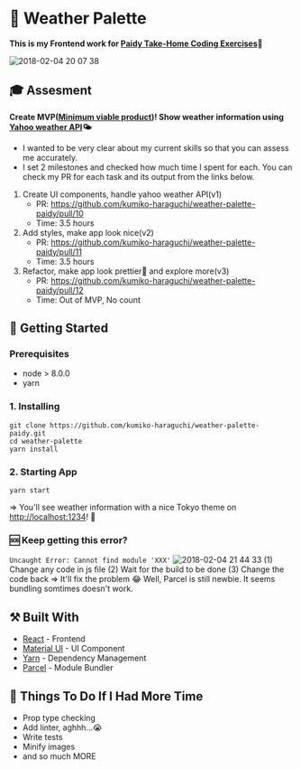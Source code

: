 # 🎨 Weather Palette
**This is my Frontend work for [Paidy Take-Home Coding Exercises](https://github.com/paidy/interview/blob/master/Weather.md)📝**

![2018-02-04 20 07 38](https://user-images.githubusercontent.com/28984604/35776848-1bc67b72-09e7-11e8-988a-c4bc282ccd64.png)
## 🎓 Assesment
**Create MVP([Minimum viable product](https://en.wikipedia.org/wiki/Minimum_viable_product))! Show weather information using [Yahoo weather API](https://developer.yahoo.com/weather/)🌤**
 - I wanted to be very clear about my current skills so that you can assess me accurately.
 - I set 2 milestones and checked how much time I spent for each. You can check my PR for each task and its output from the links below.

1) Create UI components, handle yahoo weather API(v1)
   - PR: https://github.com/kumiko-haraguchi/weather-palette-paidy/pull/10 
   - Time: 3.5 hours
2) Add styles, make app look nice(v2)
   - PR: https://github.com/kumiko-haraguchi/weather-palette-paidy/pull/11 
   - Time: 3.5 hours
3) Refactor, make app look prettier💅 and explore more(v3)
   - PR: https://github.com/kumiko-haraguchi/weather-palette-paidy/pull/12
   - Time: Out of MVP, No count 

## 🔰 Getting Started
### Prerequisites

- node > 8.0.0
- yarn

### 1. Installing
```
git clone https://github.com/kumiko-haraguchi/weather-palette-paidy.git
cd weather-palette
yarn install
```

### 2. Starting App
```
yarn start
```
=> You'll see weather information with a nice Tokyo theme on [http://localhost:1234](http://localhost:1234)! 🎉

### 🆘 Keep getting this error?  
`Uncaught Error: Cannot find module 'XXX'`
![2018-02-04 21 44 33](https://user-images.githubusercontent.com/28984604/35777632-b0f713ca-09f4-11e8-8dbc-14b715741ab0.png)
(1) Change any code in js file (2) Wait for the build to be done (3) Change the code back => It'll fix the problem 😂
Well, Parcel is still newbie. It seems bundling somtimes doesn't work. 

## ⚒ Built With
* [React](https://facebook.github.io/react/) - Frontend
* [Material UI](http://www.material-ui.com/) - UI Component
* [Yarn](https://yarnpkg.com/en/) - Dependency Management
* [Parcel](https://parceljs.org/) - Module Bundler

## 📝 Things To Do If I Had More Time 
- Prop type checking
- Add linter, aghhh...😭
- Write tests
- Minify images 
- and so much MORE
